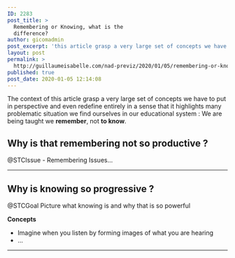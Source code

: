 ```yaml
---
ID: 2283
post_title: >
  Remembering or Knowing, what is the
  difference?
author: gicomadmin
post_excerpt: 'this article grasp a very large set of concepts we have to put in perspective and even redefine entirely in a sense that it highlights many problematic situation we find ourselves in our educational system : We are being taught we remember, not to know.'
layout: post
permalink: >
  http://guillaumeisabelle.com/nad-previz/2020/01/05/remembering-or-knowing-what-is-the-difference/
published: true
post_date: 2020-01-05 12:14:08
---
```

<!-- wp:paragraph {"backgroundColor":"very-light-gray","fontSize":"medium"} -->

<p class="has-background has-medium-font-size has-very-light-gray-background-color">
  The context of this article grasp a very large set of concepts we have to put in perspective and even redefine entirely in a sense that it highlights many problematic situation we find ourselves in our educational system : We are being taught we <strong>remember</strong>, not <strong>to know</strong>.
</p>

<!-- /wp:paragraph -->

<!-- wp:more -->

<!--more-->

<!-- /wp:more -->

<!-- wp:heading -->

## Why is that remembering not so productive ?

<!-- /wp:heading -->

<!-- wp:paragraph -->

@STCIssue - Remembering Issues...

<!-- /wp:paragraph -->

<!-- wp:separator -->

<hr class="wp-block-separator" />

<!-- /wp:separator -->

<!-- wp:heading -->

## Why is knowing so progressive ?

<!-- /wp:heading -->

<!-- wp:paragraph -->

@STCGoal Picture what knowing is and why that is so powerful

<!-- /wp:paragraph -->

<!-- wp:paragraph -->

**Concepts**

<!-- /wp:paragraph -->

<!-- wp:list -->

*   Imagine when you listen by forming images of what you are hearing
*   ...

<!-- /wp:list -->

<!-- wp:separator -->

<hr class="wp-block-separator" />

<!-- /wp:separator -->